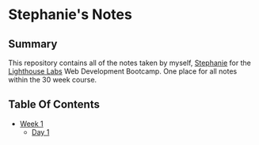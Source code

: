 # Stephanie's Notes
## Summary 

This repository contains all of the notes taken by myself, [Stephanie](https://github.com/sdoull) for the [Lighthouse Labs](https://www.lighthouselabs.ca/) Web Development Bootcamp. One place for all notes within the 30 week course.

## Table Of Contents
* [Week 1](/Week_1)
    * [Day 1](week_1/Day_1)